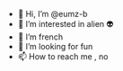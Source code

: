 - 👋 Hi, I’m @eumz-b
- 👀 I’m interested in alien :alien:
- 🌱 I’m french
- 💞️ I’m looking for fun
- 📫 How to reach me , no

<!---
eumz-b/eumz-b is a ✨ special ✨ repository because its `README.md` (this file) appears on your GitHub profile.
You can click the Preview link to take a look at your changes.
--->
